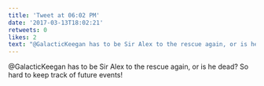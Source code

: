 ```yaml
---
title: 'Tweet at 06:02 PM'
date: '2017-03-13T18:02:21'
retweets: 0
likes: 2
text: "@GalacticKeegan has to be Sir Alex to the rescue again, or is he dead? So hard to keep track of future events!"
---
```

@GalacticKeegan has to be Sir Alex to the rescue again, or is he dead? So hard to keep track of future events!